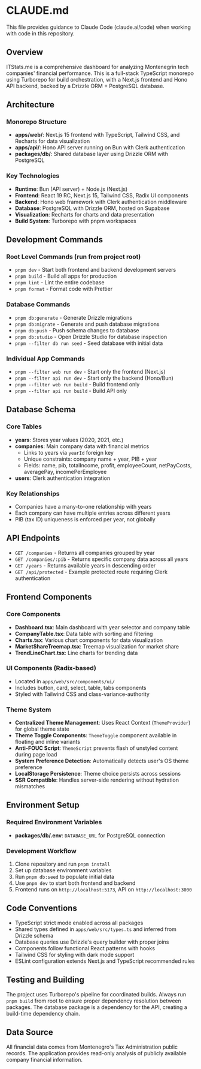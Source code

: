 # CLAUDE.md

This file provides guidance to Claude Code (claude.ai/code) when working with code in this repository.

## Overview

ITStats.me is a comprehensive dashboard for analyzing Montenegrin tech companies' financial performance. This is a full-stack TypeScript monorepo using Turborepo for build orchestration, with a Next.js frontend and Hono API backend, backed by a Drizzle ORM + PostgreSQL database.

## Architecture

### Monorepo Structure
- **apps/web/**: Next.js 15 frontend with TypeScript, Tailwind CSS, and Recharts for data visualization
- **apps/api/**: Hono API server running on Bun with Clerk authentication
- **packages/db/**: Shared database layer using Drizzle ORM with PostgreSQL

### Key Technologies
- **Runtime**: Bun (API server) + Node.js (Next.js)
- **Frontend**: React 19 RC, Next.js 15, Tailwind CSS, Radix UI components
- **Backend**: Hono web framework with Clerk authentication middleware
- **Database**: PostgreSQL with Drizzle ORM, hosted on Supabase
- **Visualization**: Recharts for charts and data presentation
- **Build System**: Turborepo with pnpm workspaces

## Development Commands

### Root Level Commands (run from project root)
- `pnpm dev` - Start both frontend and backend development servers
- `pnpm build` - Build all apps for production
- `pnpm lint` - Lint the entire codebase
- `pnpm format` - Format code with Prettier

### Database Commands
- `pnpm db:generate` - Generate Drizzle migrations
- `pnpm db:migrate` - Generate and push database migrations
- `pnpm db:push` - Push schema changes to database
- `pnpm db:studio` - Open Drizzle Studio for database inspection
- `pnpm --filter db run seed` - Seed database with initial data

### Individual App Commands
- `pnpm --filter web run dev` - Start only the frontend (Next.js)
- `pnpm --filter api run dev` - Start only the backend (Hono/Bun)
- `pnpm --filter web run build` - Build frontend only
- `pnpm --filter api run build` - Build API only

## Database Schema

### Core Tables
- **years**: Stores year values (2020, 2021, etc.)
- **companies**: Main company data with financial metrics
  - Links to years via `yearId` foreign key
  - Unique constraints: company name + year, PIB + year
  - Fields: name, pib, totalIncome, profit, employeeCount, netPayCosts, averagePay, incomePerEmployee
- **users**: Clerk authentication integration

### Key Relationships
- Companies have a many-to-one relationship with years
- Each company can have multiple entries across different years
- PIB (tax ID) uniqueness is enforced per year, not globally

## API Endpoints

- `GET /companies` - Returns all companies grouped by year
- `GET /companies/:pib` - Returns specific company data across all years
- `GET /years` - Returns available years in descending order
- `GET /api/protected` - Example protected route requiring Clerk authentication

## Frontend Components

### Core Components
- **Dashboard.tsx**: Main dashboard with year selector and company table
- **CompanyTable.tsx**: Data table with sorting and filtering
- **Charts.tsx**: Various chart components for data visualization
- **MarketShareTreemap.tsx**: Treemap visualization for market share
- **TrendLineChart.tsx**: Line charts for trending data

### UI Components (Radix-based)
- Located in `apps/web/src/components/ui/`
- Includes button, card, select, table, tabs components
- Styled with Tailwind CSS and class-variance-authority

### Theme System
- **Centralized Theme Management**: Uses React Context (`ThemeProvider`) for global theme state
- **Theme Toggle Components**: `ThemeToggle` component available in floating and inline variants
- **Anti-FOUC Script**: `ThemeScript` prevents flash of unstyled content during page load
- **System Preference Detection**: Automatically detects user's OS theme preference
- **LocalStorage Persistence**: Theme choice persists across sessions
- **SSR Compatible**: Handles server-side rendering without hydration mismatches

## Environment Setup

### Required Environment Variables
- **packages/db/.env**: `DATABASE_URL` for PostgreSQL connection

### Development Workflow
1. Clone repository and run `pnpm install`
2. Set up database environment variables
3. Run `pnpm db:seed` to populate initial data
4. Use `pnpm dev` to start both frontend and backend
5. Frontend runs on `http://localhost:5173`, API on `http://localhost:3000`

## Code Conventions

- TypeScript strict mode enabled across all packages
- Shared types defined in `apps/web/src/types.ts` and inferred from Drizzle schema
- Database queries use Drizzle's query builder with proper joins
- Components follow functional React patterns with hooks
- Tailwind CSS for styling with dark mode support
- ESLint configuration extends Next.js and TypeScript recommended rules

## Testing and Building

The project uses Turborepo's pipeline for coordinated builds. Always run `pnpm build` from root to ensure proper dependency resolution between packages. The database package is a dependency for the API, creating a build-time dependency chain.

## Data Source

All financial data comes from Montenegro's Tax Administration public records. The application provides read-only analysis of publicly available company financial information.
